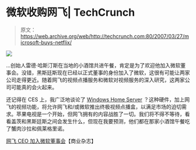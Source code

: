 # 微软收购网飞| TechCrunch

> 原文：<https://web.archive.org/web/http://techcrunch.com:80/2007/03/27/microsoft-buys-netflix/>

![](img/275c1b7ce47cd0e3af9a06cedbd4d9cd.png)

…创始人雷德·哈斯汀斯在当地的小酒馆共进午餐，肯定是为了欢迎他加入微软董事会。没错，黑斯廷斯现在已经以正式董事的身份加入了微软，这很有可能让两家公司走得更近。随着网飞的视频点播服务和微软对视频服务的深入研究，这两家公司可能真的会火起来。

还记得在 CES 上，我广泛地谈论了 [Windows Home Server](https://web.archive.org/web/20230322164155/http://crunchgear.com/2007/01/08/windows-home-server-up-close-and-personal/) ？这种硬件，加上网飞的视频功能，将允许网飞和/或微软推出终极视频点播盒，以满足市场的迫切需求。苹果电视是一个开始，但网飞拥有的内容战胜了一切。我们将不得不等待，看看盖茨和黑斯廷斯之间会发生什么，但现在我要预测，他们都在那家小酒馆午餐吃了蟹肉沙拉和佩莱格里诺。

[网飞 CEO 加入微软董事会](https://web.archive.org/web/20230322164155/http://www.bizjournals.com/sanjose/stories/2007/03/26/daily18.html)【商业杂志】